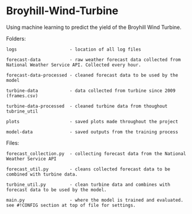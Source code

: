 # Broyhill-Wind-Turbine
Using machine learning to predict the yield of the Broyhill Wind Turbine. 

Folders:

    logs                    - location of all log files

    forecast-data           - raw weather forecast data collected from National Weather Service API. Collected every hour.

    forecast-data-processed - cleaned forecast data to be used by the model

    turbine-data            - data collected from turbine since 2009 (frames.csv)

    turbine-data-processed  - cleaned turbine data from thoughout tubrine_util

    plots                   - saved plots made throughout the project

    model-data              - saved outputs from the training process


Files:

    forecast_collection.py  - collecting forecast data from the National Weather Service API

    forecast_util.py        - cleans collected forecast data to be combined with turbine data.

    turbine_util.py         - clean turbine data and combines with forecast data to be used by the model. 

    main.py                 - where the model is trained and evaluated. see #!CONFIG section at top of file for settings.
